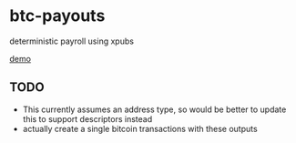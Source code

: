 
# btc-payouts

deterministic payroll using xpubs

[demo](https://jb55.com/btc-payouts)

## TODO

* This currently assumes an address type, so would be better to update this to support descriptors instead
* actually create a single bitcoin transactions with these outputs
